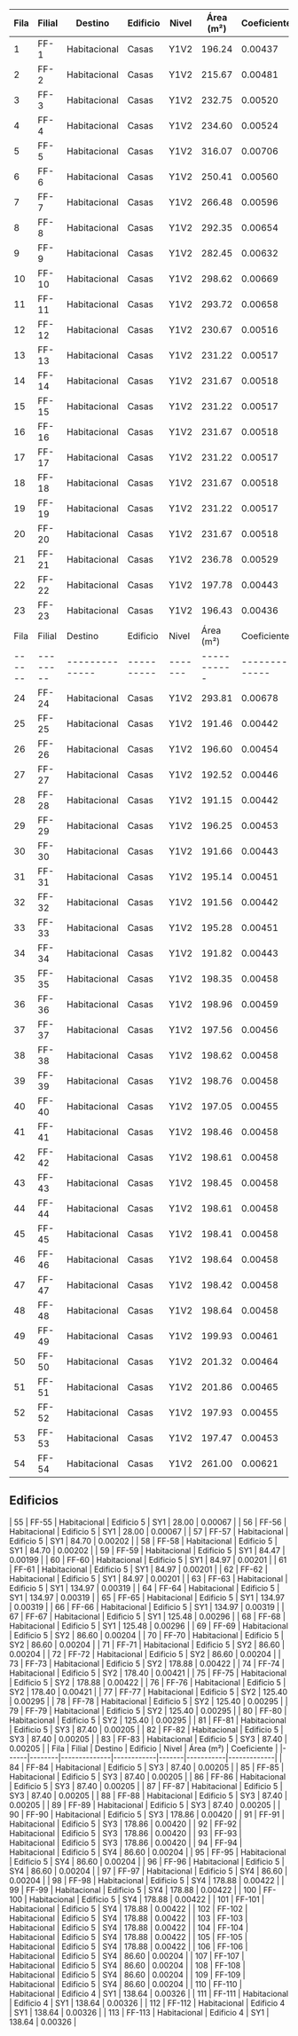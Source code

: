 | Fila | Filial | Destino      | Edificio | Nivel | Área (m²) | Coeficiente |
|------|--------|--------------|----------|-------|-----------|-------------|
| 1    | FF-1   | Habitacional | Casas    | Y1V2  | 196.24    | 0.00437     |
| 2    | FF-2   | Habitacional | Casas    | Y1V2  | 215.67    | 0.00481     |
| 3    | FF-3   | Habitacional | Casas    | Y1V2  | 232.75    | 0.00520     |
| 4    | FF-4   | Habitacional | Casas    | Y1V2  | 234.60    | 0.00524     |
| 5    | FF-5   | Habitacional | Casas    | Y1V2  | 316.07    | 0.00706     |
| 6    | FF-6   | Habitacional | Casas    | Y1V2  | 250.41    | 0.00560     |
| 7    | FF-7   | Habitacional | Casas    | Y1V2  | 266.48    | 0.00596     |
| 8    | FF-8   | Habitacional | Casas    | Y1V2  | 292.35    | 0.00654     |
| 9    | FF-9   | Habitacional | Casas    | Y1V2  | 282.45    | 0.00632     |
| 10   | FF-10  | Habitacional | Casas    | Y1V2  | 298.62    | 0.00669     |
| 11   | FF-11  | Habitacional | Casas    | Y1V2  | 293.72    | 0.00658     |
| 12   | FF-12  | Habitacional | Casas    | Y1V2  | 230.67    | 0.00516     |
| 13   | FF-13  | Habitacional | Casas    | Y1V2  | 231.22    | 0.00517     |
| 14   | FF-14  | Habitacional | Casas    | Y1V2  | 231.67    | 0.00518     |
| 15   | FF-15  | Habitacional | Casas    | Y1V2  | 231.22    | 0.00517     |
| 16   | FF-16  | Habitacional | Casas    | Y1V2  | 231.67    | 0.00518     |
| 17   | FF-17  | Habitacional | Casas    | Y1V2  | 231.22    | 0.00517     |
| 18   | FF-18  | Habitacional | Casas    | Y1V2  | 231.67    | 0.00518     |
| 19   | FF-19  | Habitacional | Casas    | Y1V2  | 231.22    | 0.00517     |
| 20   | FF-20  | Habitacional | Casas    | Y1V2  | 231.67    | 0.00518     |
| 21   | FF-21  | Habitacional | Casas    | Y1V2  | 236.78    | 0.00529     |
| 22   | FF-22  | Habitacional | Casas    | Y1V2  | 197.78    | 0.00443     |
| 23   | FF-23  | Habitacional | Casas    | Y1V2  | 196.43    | 0.00436     |
| Fila | Filial | Destino      | Edificio | Nivel | Área (m²) | Coeficiente |
|------|--------|--------------|----------|-------|-----------|-------------|
| 24   | FF-24  | Habitacional | Casas    | Y1V2  | 293.81    | 0.00678     |
| 25   | FF-25  | Habitacional | Casas    | Y1V2  | 191.46    | 0.00442     |
| 26   | FF-26  | Habitacional | Casas    | Y1V2  | 196.60    | 0.00454     |
| 27   | FF-27  | Habitacional | Casas    | Y1V2  | 192.52    | 0.00446     |
| 28   | FF-28  | Habitacional | Casas    | Y1V2  | 191.15    | 0.00442     |
| 29   | FF-29  | Habitacional | Casas    | Y1V2  | 196.25    | 0.00453     |
| 30   | FF-30  | Habitacional | Casas    | Y1V2  | 191.66    | 0.00443     |
| 31   | FF-31  | Habitacional | Casas    | Y1V2  | 195.14    | 0.00451     |
| 32   | FF-32  | Habitacional | Casas    | Y1V2  | 191.56    | 0.00442     |
| 33   | FF-33  | Habitacional | Casas    | Y1V2  | 195.28    | 0.00451     |
| 34   | FF-34  | Habitacional | Casas    | Y1V2  | 191.82    | 0.00443     |
| 35   | FF-35  | Habitacional | Casas    | Y1V2  | 198.35    | 0.00458     |
| 36   | FF-36  | Habitacional | Casas    | Y1V2  | 198.96    | 0.00459     |
| 37   | FF-37  | Habitacional | Casas    | Y1V2  | 197.56    | 0.00456     |
| 38   | FF-38  | Habitacional | Casas    | Y1V2  | 198.62    | 0.00458     |
| 39   | FF-39  | Habitacional | Casas    | Y1V2  | 198.76    | 0.00458     |
| 40   | FF-40  | Habitacional | Casas    | Y1V2  | 197.05    | 0.00455     |
| 41   | FF-41  | Habitacional | Casas    | Y1V2  | 198.46    | 0.00458     |
| 42   | FF-42  | Habitacional | Casas    | Y1V2  | 198.61    | 0.00458     |
| 43   | FF-43  | Habitacional | Casas    | Y1V2  | 198.45    | 0.00458     |
| 44   | FF-44  | Habitacional | Casas    | Y1V2  | 198.61    | 0.00458     |
| 45   | FF-45  | Habitacional | Casas    | Y1V2  | 198.41    | 0.00458     |
| 46   | FF-46  | Habitacional | Casas    | Y1V2  | 198.64    | 0.00458     |
| 47   | FF-47  | Habitacional | Casas    | Y1V2  | 198.42    | 0.00458     |
| 48   | FF-48  | Habitacional | Casas    | Y1V2  | 198.64    | 0.00458     |
| 49   | FF-49  | Habitacional | Casas    | Y1V2  | 199.93    | 0.00461     |
| 50   | FF-50  | Habitacional | Casas    | Y1V2  | 201.32    | 0.00464     |
| 51   | FF-51  | Habitacional | Casas    | Y1V2  | 201.86    | 0.00465     |
| 52   | FF-52  | Habitacional | Casas    | Y1V2  | 197.93    | 0.00455     |
| 53   | FF-53  | Habitacional | Casas    | Y1V2  | 197.47    | 0.00453     |
| 54   | FF-54  | Habitacional | Casas    | Y1V2  | 261.00    | 0.00621     |

## Edificios


| 55   | FF-55  | Habitacional | Edificio 5 | SY1 | 28.00     | 0.00067     |
| 56   | FF-56  | Habitacional | Edificio 5 | SY1 | 28.00     | 0.00067     |
| 57   | FF-57  | Habitacional | Edificio 5 | SY1 | 84.70     | 0.00202     |
| 58   | FF-58  | Habitacional | Edificio 5 | SY1 | 84.70     | 0.00202     |
| 59   | FF-59  | Habitacional | Edificio 5 | SY1 | 84.47     | 0.00199     |
| 60   | FF-60  | Habitacional | Edificio 5 | SY1 | 84.97     | 0.00201     |
| 61   | FF-61  | Habitacional | Edificio 5 | SY1 | 84.97     | 0.00201     |
| 62   | FF-62  | Habitacional | Edificio 5 | SY1 | 84.97     | 0.00201     |
| 63   | FF-63  | Habitacional | Edificio 5 | SY1 | 134.97    | 0.00319     |
| 64   | FF-64  | Habitacional | Edificio 5 | SY1 | 134.97    | 0.00319     |
| 65   | FF-65  | Habitacional | Edificio 5 | SY1 | 134.97    | 0.00319     |
| 66   | FF-66  | Habitacional | Edificio 5 | SY1 | 134.97    | 0.00319     |
| 67   | FF-67  | Habitacional | Edificio 5 | SY1 | 125.48    | 0.00296     |
| 68   | FF-68  | Habitacional | Edificio 5 | SY1 | 125.48    | 0.00296     |
| 69   | FF-69  | Habitacional | Edificio 5 | SY2 | 86.60     | 0.00204     |
| 70   | FF-70  | Habitacional | Edificio 5 | SY2 | 86.60     | 0.00204     |
| 71   | FF-71  | Habitacional | Edificio 5 | SY2 | 86.60     | 0.00204     |
| 72   | FF-72  | Habitacional | Edificio 5 | SY2 | 86.60     | 0.00204     |
| 73   | FF-73  | Habitacional | Edificio 5 | SY2 | 178.88    | 0.00422     |
| 74   | FF-74  | Habitacional | Edificio 5 | SY2 | 178.40    | 0.00421     |
| 75   | FF-75  | Habitacional | Edificio 5 | SY2 | 178.88    | 0.00422     |
| 76   | FF-76  | Habitacional | Edificio 5 | SY2 | 178.40    | 0.00421     |
| 77   | FF-77  | Habitacional | Edificio 5 | SY2 | 125.40    | 0.00295     |
| 78   | FF-78  | Habitacional | Edificio 5 | SY2 | 125.40    | 0.00295     |
| 79   | FF-79  | Habitacional | Edificio 5 | SY2 | 125.40    | 0.00295     |
| 80   | FF-80  | Habitacional | Edificio 5 | SY2 | 125.40    | 0.00295     |
| 81   | FF-81  | Habitacional | Edificio 5 | SY3 | 87.40     | 0.00205     |
| 82   | FF-82  | Habitacional | Edificio 5 | SY3 | 87.40     | 0.00205     |
| 83   | FF-83  | Habitacional | Edificio 5 | SY3 | 87.40     | 0.00205     |
| Fila | Filial | Destino      | Edificio   | Nivel | Área (m²) | Coeficiente |
|------|--------|--------------|------------|-------|-----------|-------------|
| 84   | FF-84  | Habitacional | Edificio 5 | SY3   | 87.40     | 0.00205     |
| 85   | FF-85  | Habitacional | Edificio 5 | SY3   | 87.40     | 0.00205     |
| 86   | FF-86  | Habitacional | Edificio 5 | SY3   | 87.40     | 0.00205     |
| 87   | FF-87  | Habitacional | Edificio 5 | SY3   | 87.40     | 0.00205     |
| 88   | FF-88  | Habitacional | Edificio 5 | SY3   | 87.40     | 0.00205     |
| 89   | FF-89  | Habitacional | Edificio 5 | SY3   | 87.40     | 0.00205     |
| 90   | FF-90  | Habitacional | Edificio 5 | SY3   | 178.86    | 0.00420     |
| 91   | FF-91  | Habitacional | Edificio 5 | SY3   | 178.86    | 0.00420     |
| 92   | FF-92  | Habitacional | Edificio 5 | SY3   | 178.86    | 0.00420     |
| 93   | FF-93  | Habitacional | Edificio 5 | SY3   | 178.86    | 0.00420     |
| 94   | FF-94  | Habitacional | Edificio 5 | SY4   | 86.60     | 0.00204     |
| 95   | FF-95  | Habitacional | Edificio 5 | SY4   | 86.60     | 0.00204     |
| 96   | FF-96  | Habitacional | Edificio 5 | SY4   | 86.60     | 0.00204     |
| 97   | FF-97  | Habitacional | Edificio 5 | SY4   | 86.60     | 0.00204     |
| 98   | FF-98  | Habitacional | Edificio 5 | SY4   | 178.88    | 0.00422     |
| 99   | FF-99  | Habitacional | Edificio 5 | SY4   | 178.88    | 0.00422     |
| 100  | FF-100 | Habitacional | Edificio 5 | SY4   | 178.88    | 0.00422     |
| 101  | FF-101 | Habitacional | Edificio 5 | SY4   | 178.88    | 0.00422     |
| 102  | FF-102 | Habitacional | Edificio 5 | SY4   | 178.88    | 0.00422     |
| 103  | FF-103 | Habitacional | Edificio 5 | SY4   | 178.88    | 0.00422     |
| 104  | FF-104 | Habitacional | Edificio 5 | SY4   | 178.88    | 0.00422     |
| 105  | FF-105 | Habitacional | Edificio 5 | SY4   | 178.88    | 0.00422     |
| 106  | FF-106 | Habitacional | Edificio 5 | SY4   | 86.60     | 0.00204     |
| 107  | FF-107 | Habitacional | Edificio 5 | SY4   | 86.60     | 0.00204     |
| 108  | FF-108 | Habitacional | Edificio 5 | SY4   | 86.60     | 0.00204     |
| 109  | FF-109 | Habitacional | Edificio 5 | SY4   | 86.60     | 0.00204     |
| 110  | FF-110 | Habitacional | Edificio 4 | SY1   | 138.64    | 0.00326     |
| 111  | FF-111 | Habitacional | Edificio 4 | SY1   | 138.64    | 0.00326     |
| 112  | FF-112 | Habitacional | Edificio 4 | SY1   | 138.64    | 0.00326     |
| 113  | FF-113 | Habitacional | Edificio 4 | SY1   | 138.64    | 0.00326     |
